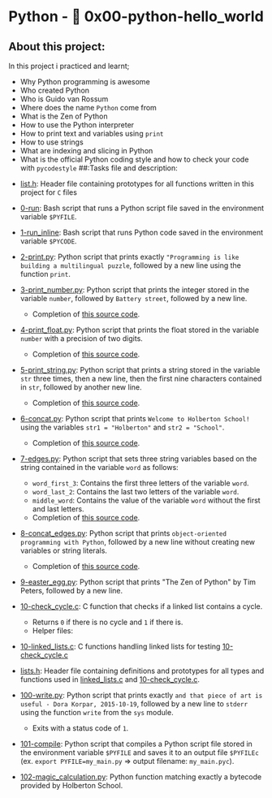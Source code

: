 # Python - :page_with_curl: 0x00-python-hello_world
## About this project:
In this project i practiced and learnt;
- Why Python programming is awesome
- Who created Python
- Who is Guido van Rossum
- Where does the name `Python` come from
- What is the Zen of Python
- How to use the Python interpreter
- How to print text and variables using `print`
- How to use strings
- What are indexing and slicing in Python
- What is the official Python coding style and how to check your code with `pycodestyle`
##:Tasks file and description:
* [list.h](./list.h): Header file containing prototypes for all functions written in this project for `C` files

* [0-run](./0-run): Bash script that runs a Python script file saved
  in the environment variable `$PYFILE`.

* [1-run_inline](./1-run_inline): Bash script that runs Python code saved in the
  environment variable `$PYCODE`.

* [2-print.py](./2-print.py): Python script that prints exactly `"Programming is
  like building a multilingual puzzle`, followed by a new line using the function `print`.

* [3-print_number.py](./3-print_number.py): Python script that prints the integer stored
  in the variable `number`, followed by `Battery street`, followed by a new line.
  * Completion of [this source code](https://github.com/holbertonschool/0x00.py/blob/master/3-print_number.py).

* [4-print_float.py](./4-print_float.py): Python script that prints the float stored
  in the variable `number` with a precision of two digits.
  * Completion of [this source code](https://github.com/holbertonschool/0x00.py/blob/master/4-print_float.py).

* [5-print_string.py](./5-print_string.py): Python script that prints a string stored
  in the variable `str` three times, then a new line, then the first nine characters
  contained in `str`, followed by another new line.
  * Completion of [this source code](https://github.com/holbertonschool/0x00.py/blob/master/5-print_string.py).

* [6-concat.py](./6-concat.py): Python script that prints `Welcome to Holberton
  School!` using the variables `str1 = "Holberton"` and `str2 = "School"`.
  * Completion of [this source code](https://github.com/holbertonschool/0x00.py/blob/master/6-concat.py).

* [7-edges.py](./7-edges.py): Python script that sets three string variables based
  on the string contained in the variable `word` as follows:
  * `word_first_3`: Contains the first three letters of the variable `word`.
  * `word_last_2`: Contains the last two letters of the variable `word`.
  * `middle_word`: Contains the value of the variable `word` without the first and last letters.
  * Completion of [this source code](https://github.com/holbertonschool/0x00.py/blob/master/7-edges.py).

* [8-concat_edges.py](./8-concat_edges.py): Python script that prints `object-oriented
  programming with Python`, followed by a new line without creating new variables or
  string literals.
  * Completion of [this source code](https://github.com/holbertonschool/0x00.py/blob/master/8-concat_edges.py).

* [9-easter_egg.py](./9-easter_egg.py): Python script that prints "The Zen of Python" by
  Tim Peters, followed by a new line.

* [10-check_cycle.c](./10-check_cycle.c): C function that checks if a linked list
  contains a cycle.
  * Returns `0` if there is no cycle and `1` if there is.
  * Helper files:

* [10-linked_lists.c](./linked_lists.c): C functions handling linked lists for testing
  [10-check_cycle.c](./10-check_cycle.c)

* [lists.h](./lists.h): Header file containing definitions and prototypes for
  all types and functions used in [linked_lists.c](./linked_lists.c) and
  [10-check_cycle.c](./10-check_cycle.c).

* [100-write.py](./100-write.py): Python script that prints exactly `and that piece of
  art is useful - Dora Korpar, 2015-10-19`, followed by a new line to `stderr` using
  the function `write` from the `sys` module.
  * Exits with a status code of `1`.

* [101-compile](./101-compile): Python script that compiles a Python script file stored
  in the environment variable `$PYFILE` and saves it to an output file
  `$PYFILEc` (ex. `export PYFILE=my_main.py` => output filename: `my_main.pyc`).
* [102-magic_calculation.py](./103-magic_calculation.py): Python function matching exactly
  a bytecode provided by Holberton School.
